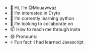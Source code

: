 - 👋 Hi, I’m @Mouawwaz
- 👀 I’m interested in Cryto
- 🌱 I’m currently learning python
- 💞️ I’m looking to collaborate on 
- 📫 How to reach me through insta
- 😄 Pronouns: 
- ⚡ Fun fact: i had learned Javascript

<!---
Mouawwaz/Mouawwaz is a ✨ special ✨ repository because its `README.md` (this file) appears on your GitHub profile.
You can click the Preview link to take a look at your changes.
--->
